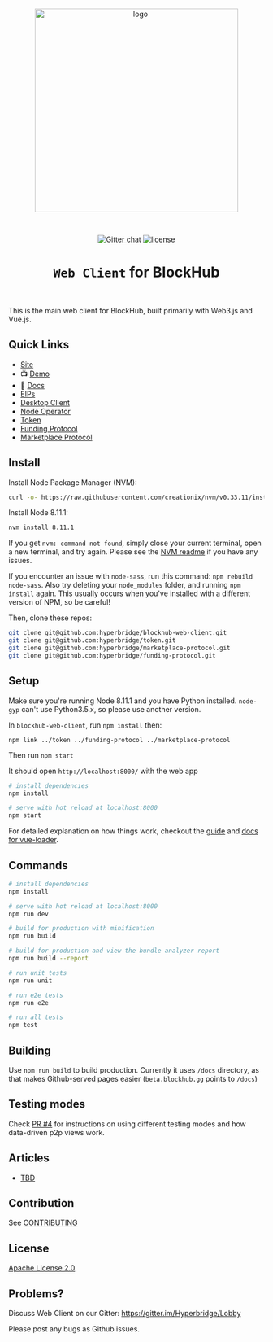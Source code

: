 <div align="center">
  <br>

  <a href="https://hyperbridge.org/"><img src="https://hyperbridge.org/img/blockhub-logotype-color.svg" width="400" alt="logo"></a>

  <br>

  [![Gitter chat](https://img.shields.io/gitter/room/TechnologyAdvice/Stardust.svg)](https://gitter.im/Hyperbridge/Lobby) [![license](https://img.shields.io/hexpm/l/plug.svg)](https://github.com/hyperbridge/blockhub-web-client/blob/master/LICENSE.md)

  <h1><code>Web Client</code> for BlockHub</h1>
</div>

<br>

This is the main web client for BlockHub, built primarily with Web3.js and Vue.js.

## Quick Links

- [Site](http://blockhub.gg/)
- 📺 [Demo](http://beta.blockhub.gg/)
- 📖 [Docs](http://docs.hyperbridge.org/blockhub)
- [EIPs](https://github.com/hyperbridge/EIPs)
- [Desktop Client](https://github.com/hyperbridge/blockhub-desktop-client)
- [Node Operator](https://github.com/hyperbridge/blockhub-node-operator)
- [Token](https://github.com/hyperbridge/token)
- [Funding Protocol](https://github.com/hyperbridge/funding-protocol)
- [Marketplace Protocol](https://github.com/hyperbridge/marketplace-protocol)

## Install

Install Node Package Manager (NVM): 

```bash
curl -o- https://raw.githubusercontent.com/creationix/nvm/v0.33.11/install.sh | bash
```

Install Node 8.11.1: 

```bash
nvm install 8.11.1
```

If you get `nvm: command not found`, simply close your current terminal, open a new terminal, and try again. Please see the [NVM readme](https://github.com/creationix/nvm) if you have any issues.

If you encounter an issue with `node-sass`, run this command: `npm rebuild node-sass`. Also try deleting your `node_modules` folder, and running `npm install` again. This usually occurs when you've installed with a different version of NPM, so be careful!


Then, clone these repos:

```bash
git clone git@github.com:hyperbridge/blockhub-web-client.git
git clone git@github.com:hyperbridge/token.git
git clone git@github.com:hyperbridge/marketplace-protocol.git
git clone git@github.com:hyperbridge/funding-protocol.git
```


## Setup

Make sure you're running Node 8.11.1 and you have Python installed. `node-gyp` can't use Python3.5.x, so please use another version.

In `blockhub-web-client`, run `npm install` then:
```
npm link ../token ../funding-protocol ../marketplace-protocol
```

Then run `npm start`

It should open `http://localhost:8000/` with the web app


```bash
# install dependencies
npm install

# serve with hot reload at localhost:8000
npm start

```

For detailed explanation on how things work, checkout the [guide](http://vuejs-templates.github.io/webpack/) and [docs for vue-loader](http://vuejs.github.io/vue-loader).

## Commands

```bash
# install dependencies
npm install

# serve with hot reload at localhost:8000
npm run dev

# build for production with minification
npm run build

# build for production and view the bundle analyzer report
npm run build --report

# run unit tests
npm run unit

# run e2e tests
npm run e2e

# run all tests
npm test
```

## Building

Use `npm run build` to build production. Currently it uses `/docs` directory, as that makes Github-served pages easier (`beta.blockhub.gg` points to `/docs`)

## Testing modes

Check [PR #4](https://github.com/hyperbridge/blockhub-web-client/pull/4) for instructions on using different testing modes and how data-driven p2p views work.

## Articles

* [TBD](docs/tbd.md)

## Contribution

See [CONTRIBUTING](CONTRIBUTING.md)

## License

[Apache License 2.0](LICENSE.md)

## Problems?

Discuss Web Client on our Gitter:
https://gitter.im/Hyperbridge/Lobby

Please post any bugs as Github issues.
